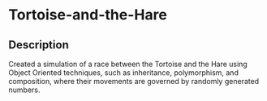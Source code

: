 # Tortoise-and-the-Hare
## Description
Created a simulation of a race between the Tortoise and the Hare using Object Oriented techniques, such as inheritance, polymorphism, and composition, where their movements are governed by randomly generated numbers. 
